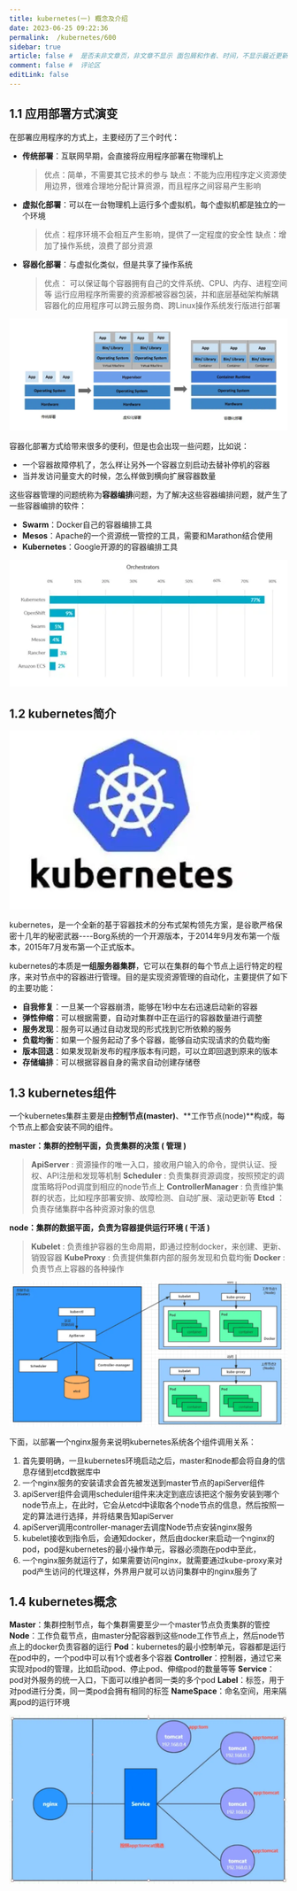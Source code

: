 ```yaml
---
title: kubernetes(一) 概念及介绍
date: 2023-06-25 09:22:36
permalink:  /kubernetes/600
sidebar: true
article: false #  是否未非文章页，非文章不显示 面包屑和作者、时间，不显示最近更新栏，不会参与到最近更新文章的数据计算中
comment: false #  评论区
editLink: false
---
```


## 1.1 应用部署方式演变

在部署应用程序的方式上，主要经历了三个时代：
*   **传统部署**：互联网早期，会直接将应用程序部署在物理机上
    > 优点：简单，不需要其它技术的参与
    > 缺点：不能为应用程序定义资源使用边界，很难合理地分配计算资源，而且程序之间容易产生影响

*   **虚拟化部署**：可以在一台物理机上运行多个虚拟机，每个虚拟机都是独立的一个环境
    > 优点：程序环境不会相互产生影响，提供了一定程度的安全性
    > 缺点：增加了操作系统，浪费了部分资源

*   **容器化部署**：与虚拟化类似，但是共享了操作系统

    > 优点：
    > 可以保证每个容器拥有自己的文件系统、CPU、内存、进程空间等
    > 运行应用程序所需要的资源都被容器包装，并和底层基础架构解耦
    > 容器化的应用程序可以跨云服务商、跨Linux操作系统发行版进行部署

![](/assets/img/kubernetes/600/img.png)

容器化部署方式给带来很多的便利，但是也会出现一些问题，比如说：
*   一个容器故障停机了，怎么样让另外一个容器立刻启动去替补停机的容器
*   当并发访问量变大的时候，怎么样做到横向扩展容器数量

这些容器管理的问题统称为**容器编排**问题，为了解决这些容器编排问题，就产生了一些容器编排的软件：
*   **Swarm**：Docker自己的容器编排工具
*   **Mesos**：Apache的一个资源统一管控的工具，需要和Marathon结合使用
*   **Kubernetes**：Google开源的的容器编排工具

![](/assets/img/kubernetes/600/img_1.png)


## 1.2 kubernetes简介

![](/assets/img/kubernetes/600/img_2.png)

kubernetes，是一个全新的基于容器技术的分布式架构领先方案，是谷歌严格保密十几年的秘密武器----Borg系统的一个开源版本，于2014年9月发布第一个版本，2015年7月发布第一个正式版本。

kubernetes的本质是**一组服务器集群**，它可以在集群的每个节点上运行特定的程序，来对节点中的容器进行管理。目的是实现资源管理的自动化，主要提供了如下的主要功能：
*   **自我修复**：一旦某一个容器崩溃，能够在1秒中左右迅速启动新的容器
*   **弹性伸缩**：可以根据需要，自动对集群中正在运行的容器数量进行调整
*   **服务发现**：服务可以通过自动发现的形式找到它所依赖的服务
*   **负载均衡**：如果一个服务起动了多个容器，能够自动实现请求的负载均衡
*   **版本回退**：如果发现新发布的程序版本有问题，可以立即回退到原来的版本
*   **存储编排**：可以根据容器自身的需求自动创建存储卷

## 1.3 kubernetes组件

一个kubernetes集群主要是由**控制节点(master)**、**工作节点(node)**构成，每个节点上都会安装不同的组件。

**master：集群的控制平面，负责集群的决策 ( 管理 )**

> **ApiServer** : 资源操作的唯一入口，接收用户输入的命令，提供认证、授权、API注册和发现等机制
> **Scheduler** : 负责集群资源调度，按照预定的调度策略将Pod调度到相应的node节点上
> **ControllerManager** : 负责维护集群的状态，比如程序部署安排、故障检测、自动扩展、滚动更新等
> **Etcd** ：负责存储集群中各种资源对象的信息

**node：集群的数据平面，负责为容器提供运行环境 ( 干活 )**

> **Kubelet** : 负责维护容器的生命周期，即通过控制docker，来创建、更新、销毁容器
> **KubeProxy** : 负责提供集群内部的服务发现和负载均衡
> **Docker** : 负责节点上容器的各种操作

![](/assets/img/kubernetes/600/img_3.png)


下面，以部署一个nginx服务来说明kubernetes系统各个组件调用关系：

1.  首先要明确，一旦kubernetes环境启动之后，master和node都会将自身的信息存储到etcd数据库中
2.  一个nginx服务的安装请求会首先被发送到master节点的apiServer组件
3.  apiServer组件会调用scheduler组件来决定到底应该把这个服务安装到哪个node节点上，在此时，它会从etcd中读取各个node节点的信息，然后按照一定的算法进行选择，并将结果告知apiServer
4.  apiServer调用controller-manager去调度Node节点安装nginx服务
5.  kubelet接收到指令后，会通知docker，然后由docker来启动一个nginx的pod，pod是kubernetes的最小操作单元，容器必须跑在pod中至此，
6.  一个nginx服务就运行了，如果需要访问nginx，就需要通过kube-proxy来对pod产生访问的代理这样，外界用户就可以访问集群中的nginx服务了

## 1.4 kubernetes概念
**Master**：集群控制节点，每个集群需要至少一个master节点负责集群的管控
**Node**：工作负载节点，由master分配容器到这些node工作节点上，然后node节点上的docker负责容器的运行
**Pod**：kubernetes的最小控制单元，容器都是运行在pod中的，一个pod中可以有1个或者多个容器
**Controller**：控制器，通过它来实现对pod的管理，比如启动pod、停止pod、伸缩pod的数量等等
**Service**：pod对外服务的统一入口，下面可以维护者同一类的多个pod
**Label**：标签，用于对pod进行分类，同一类pod会拥有相同的标签
**NameSpace**：命名空间，用来隔离pod的运行环境

![](/assets/img/kubernetes/600/img_4.png)
